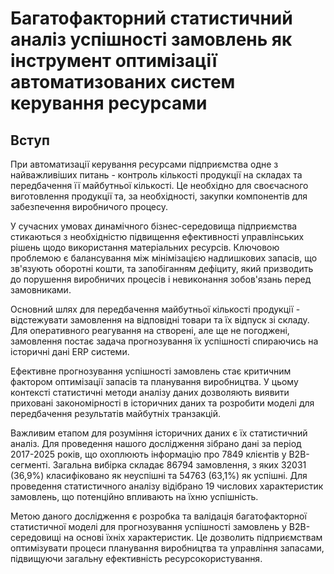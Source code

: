 # Багатофакторний статистичний аналіз успішності замовлень як інструмент оптимізації автоматизованих систем керування ресурсами

## Вступ

При автоматизації керування ресурсами підприємства одне з найважливіших питань - контроль кількості продукції на складах та передбачення її майбутньої кількості. Це необхідно для своєчасного виготовлення продукції та, за необхідності, закупки компонентів для забезпечення виробничого процесу.

У сучасних умовах динамічного бізнес-середовища підприємства стикаються з необхідністю підвищення ефективності управлінських рішень щодо використання матеріальних ресурсів. Ключовою проблемою є балансування між мінімізацією надлишкових запасів, що зв'язують оборотні кошти, та запобіганням дефіциту, який призводить до порушення виробничих процесів і невиконання зобов'язань перед замовниками.

Основний шлях для передбачення майбутньої кількості продукції - відстежувати замовлення на відповідні товари та їх відпуск зі складу. Для оперативного реагування на створені, але ще не погоджені, замовлення постає задача прогнозування їх успішності спираючись на історичні дані ERP системи.

Ефективне прогнозування успішності замовлень стає критичним фактором оптимізації запасів та планування виробництва. У цьому контексті статистичні методи аналізу даних дозволяють виявити приховані закономірності в історичних даних та розробити моделі для передбачення результатів майбутніх транзакцій.

Важливим етапом для розуміння історичних даних є їх статистичний аналіз. Для проведення нашого дослідження зібрано дані за період 2017-2025 років, що охоплюють інформацію про 7849 клієнтів у B2B-сегменті. Загальна вибірка складає 86794 замовлення, з яких 32031 (36,9%) класифіковано як неуспішні та 54763 (63,1%) як успішні. Для проведення статистичного аналізу відібрано 19 числових характеристик замовлень, що потенційно впливають на їхню успішність.

Метою даного дослідження є розробка та валідація багатофакторної статистичної моделі для прогнозування успішності замовлень у B2B-середовищі на основі їхніх характеристик. Це дозволить підприємствам оптимізувати процеси планування виробництва та управління запасами, підвищуючи загальну ефективність ресурсокористування.
